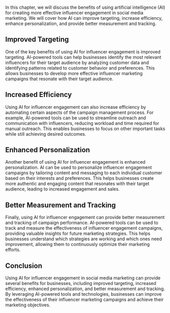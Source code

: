 

In this chapter, we will discuss the benefits of using artificial intelligence (AI) for creating more effective influencer engagement in social media marketing. We will cover how AI can improve targeting, increase efficiency, enhance personalization, and provide better measurement and tracking.

Improved Targeting
------------------

One of the key benefits of using AI for influencer engagement is improved targeting. AI-powered tools can help businesses identify the most relevant influencers for their target audience by analyzing customer data and identifying patterns related to customer behavior and preferences. This allows businesses to develop more effective influencer marketing campaigns that resonate with their target audience.

Increased Efficiency
--------------------

Using AI for influencer engagement can also increase efficiency by automating certain aspects of the campaign management process. For example, AI-powered tools can be used to streamline outreach and communication with influencers, reducing workload and time required for manual outreach. This enables businesses to focus on other important tasks while still achieving desired outcomes.

Enhanced Personalization
------------------------

Another benefit of using AI for influencer engagement is enhanced personalization. AI can be used to personalize influencer engagement campaigns by tailoring content and messaging to each individual customer based on their interests and preferences. This helps businesses create more authentic and engaging content that resonates with their target audience, leading to increased engagement and sales.

Better Measurement and Tracking
-------------------------------

Finally, using AI for influencer engagement can provide better measurement and tracking of campaign performance. AI-powered tools can be used to track and measure the effectiveness of influencer engagement campaigns, providing valuable insights for future marketing strategies. This helps businesses understand which strategies are working and which ones need improvement, allowing them to continuously optimize their marketing efforts.

Conclusion
----------

Using AI for influencer engagement in social media marketing can provide several benefits for businesses, including improved targeting, increased efficiency, enhanced personalization, and better measurement and tracking. By leveraging AI-powered tools and technologies, businesses can improve the effectiveness of their influencer marketing campaigns and achieve their marketing objectives.
